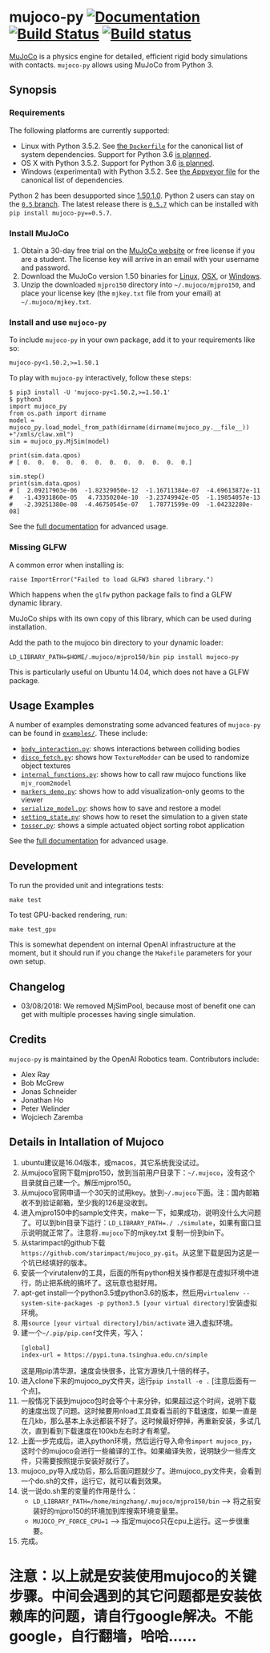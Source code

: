 # mujoco-py [![Documentation](https://img.shields.io/badge/docs-latest-brightgreen.svg?style=flat)](https://openai.github.io/mujoco-py/build/html/index.html) [![Build Status](https://travis-ci.org/openai/mujoco-py.svg?branch=master)](https://travis-ci.org/openai/mujoco-py) [![Build status](https://ci.appveyor.com/api/projects/status/iw52c0198j87s76w?svg=true)](https://ci.appveyor.com/project/wojzaremba/mujoco-py)

[MuJoCo](http://mujoco.org/) is a physics engine for detailed, efficient rigid body simulations with contacts. `mujoco-py` allows using MuJoCo from Python 3.

## Synopsis

### Requirements

The following platforms are currently supported:

- Linux with Python 3.5.2. See [the `Dockerfile`](Dockerfile) for the canonical list of system dependencies. Support for Python 3.6 [is planned](https://github.com/openai/mujoco-py/issues/52).
- OS X with Python 3.5.2. Support for Python 3.6 [is planned](https://github.com/openai/mujoco-py/issues/52).
- Windows (experimental) with Python 3.5.2. See [the Appveyor file](https://github.com/openai/mujoco-py/blob/master/.appveyor.yml#L16-L32) for the canonical list of dependencies.

Python 2 has been desupported since [1.50.1.0](https://github.com/openai/mujoco-py/releases/tag/1.50.1.0). Python 2 users can stay on the [`0.5` branch](https://github.com/openai/mujoco-py/tree/0.5). The latest release there is [`0.5.7`](https://github.com/openai/mujoco-py/releases/tag/0.5.7) which can be installed with `pip install mujoco-py==0.5.7`.

### Install MuJoCo

1. Obtain a 30-day free trial on the [MuJoCo website](https://www.roboti.us/license.html)
   or free license if you are a student.
   The license key will arrive in an email with your username and password.
2. Download the MuJoCo version 1.50 binaries for
   [Linux](https://www.roboti.us/download/mjpro150_linux.zip),
   [OSX](https://www.roboti.us/download/mjpro150_osx.zip), or
   [Windows](https://www.roboti.us/download/mjpro150_win64.zip).
3. Unzip the downloaded `mjpro150` directory into `~/.mujoco/mjpro150`,
   and place your license key (the `mjkey.txt` file from your email)
   at `~/.mujoco/mjkey.txt`.

### Install and use `mujoco-py`
To include `mujoco-py` in your own package, add it to your requirements like so:
```
mujoco-py<1.50.2,>=1.50.1
```
To play with `mujoco-py` interactively, follow these steps:
```
$ pip3 install -U 'mujoco-py<1.50.2,>=1.50.1'
$ python3
import mujoco_py
from os.path import dirname
model = mujoco_py.load_model_from_path(dirname(dirname(mujoco_py.__file__))  +"/xmls/claw.xml")
sim = mujoco_py.MjSim(model)

print(sim.data.qpos)
# [ 0.  0.  0.  0.  0.  0.  0.  0.  0.  0.  0.  0.]

sim.step()
print(sim.data.qpos)
# [  2.09217903e-06  -1.82329050e-12  -1.16711384e-07  -4.69613872e-11
#   -1.43931860e-05   4.73350204e-10  -3.23749942e-05  -1.19854057e-13
#   -2.39251380e-08  -4.46750545e-07   1.78771599e-09  -1.04232280e-08]
```

See the [full documentation](https://openai.github.io/mujoco-py/build/html/index.html) for advanced usage.

### Missing GLFW

A common error when installing is:

    raise ImportError("Failed to load GLFW3 shared library.")

Which happens when the `glfw` python package fails to find a GLFW dynamic library.

MuJoCo ships with its own copy of this library, which can be used during installation.

Add the path to the mujoco bin directory to your dynamic loader:

    LD_LIBRARY_PATH=$HOME/.mujoco/mjpro150/bin pip install mujoco-py

This is particularly useful on Ubuntu 14.04, which does not have a GLFW package.

## Usage Examples

A number of examples demonstrating some advanced features of `mujoco-py` can be found in [`examples/`](/./examples/). These include:
- [`body_interaction.py`](./examples/body_interaction.py): shows interactions between colliding bodies
- [`disco_fetch.py`](./examples/disco_fetch.py): shows how `TextureModder` can be used to randomize object textures
- [`internal_functions.py`](./examples/internal_functions.py): shows how to call raw mujoco functions like `mjv_room2model`
- [`markers_demo.py`](./examples/markers_demo.py): shows how to add visualization-only geoms to the viewer
- [`serialize_model.py`](./examples/serialize_model.py): shows how to save and restore a model
- [`setting_state.py`](./examples/setting_state.py):  shows how to reset the simulation to a given state
- [`tosser.py`](./examples/tosser.py): shows a simple actuated object sorting robot application

See the [full documentation](https://openai.github.io/mujoco-py/build/html/index.html) for advanced usage.

## Development

To run the provided unit and integrations tests:

```
make test
```

To test GPU-backed rendering, run:

```
make test_gpu
```

This is somewhat dependent on internal OpenAI infrastructure at the moment, but it should run if you change the `Makefile` parameters for your own setup.

## Changelog

- 03/08/2018: We removed MjSimPool, because most of benefit one can get with multiple processes having single simulation.

## Credits

`mujoco-py` is maintained by the OpenAI Robotics team. Contributors include:

- Alex Ray
- Bob McGrew
- Jonas Schneider
- Jonathan Ho
- Peter Welinder
- Wojciech Zaremba

## Details in Intallation of Mujoco
1. ubuntu建议是16.04版本，或macos，其它系统我没试过。
1. 从mujoco官网下载mjpro150，放到当前用户目录下：`~/.mujoco`，没有这个目录就自己建一个。解压mjpro150。
1. 从mujoco官网申请一个30天的试用key。放到`~/.mujoco`下面。注：国内邮箱收不到验证邮箱，至少我的126是没收到。
1. 进入mjpro150中的sample文件夹，make一下，如果成功，说明没什么大问题了。可以到bin目录下运行：`LD_LIBRARY_PATH=./ ./simulate`，如果有窗口显示说明就正常了。注意将`.mujoco`下的mjkey.txt 复制一份到bin下。
1. 从starimpact的github下载`https://github.com/starimpact/mujoco_py.git`。从这里下载是因为这是一个坑已经填好的版本。
1. 安装一个virutalenv的工具，后面的所有python相关操作都是在虚拟环境中进行，防止把系统的搞坏了。这玩意也挺好用。
1. apt-get install一个python3.5或python3.6的版本，然后用`virtualenv --system-site-packages -p python3.5 [your virtual directory]`安装虚拟环境。
1. 用`source [your virtual directory]/bin/activate` 进入虚拟环境。
1. 建一个`~/.pip/pip.conf`文件夹，写入：
    ```
    [global]
    index-url = https://pypi.tuna.tsinghua.edu.cn/simple
    ```
    这是用pip清华源，速度会快很多，比官方源快几十倍的样子。
1. 进入clone下来的mujoco_py文件夹，运行`pip install -e .`  [注意后面有一个点]。
1. 一般情况下装到mujoco包时会等个十来分钟，如果超过这个时间，说明下载的速度出现了问题。这时候要用nload工具查看当前的下载速度，如果一直是在几kb，那么基本上永远都装不好了。这时候最好停掉，再重新安装，多试几次，直到看到下载速度在100kb左右时才有希望。
1. 上面一步完成后，进入python环境，然后运行导入命令`import mujoco_py`，这时个的mujoco会进行一些编译的工作。如果编译失败，说明缺少一些库文件，只需要按照提示安装好就行了。
1. mujoco_py导入成功后，那么后面问题就少了。进mujoco_py文件夹，会看到一个do.sh的文件，运行它，就可以看到效果。
1. 说一说do.sh里的变量的作用是什么：
    - `LD_LIBRARY_PATH=/home/mingzhang/.mujoco/mjpro150/bin` —> 将之前安装好的mjpro150的环境加到库搜索环境变量里。
    - `MUJOCO_PY_FORCE_CPU=1` —> 指定mujoco只在cpu上运行。这一步很重要。
1. 完成。

# 注意：以上就是安装使用mujoco的关键步骤。中间会遇到的其它问题都是安装依赖库的问题，请自行google解决。不能google，自行翻墙，哈哈……
